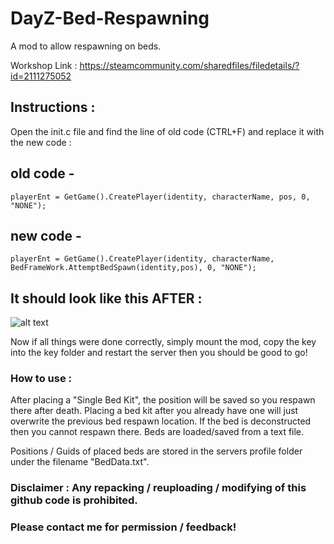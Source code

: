 # DayZ-Bed-Respawning
A mod to allow respawning on beds.

Workshop Link : https://steamcommunity.com/sharedfiles/filedetails/?id=2111275052

## Instructions :
Open the init.c file and find the line of old code (CTRL+F) and replace it with the new code :

## old code -
`playerEnt = GetGame().CreatePlayer(identity, characterName, pos, 0, "NONE");`

## new code -
`playerEnt = GetGame().CreatePlayer(identity, characterName, BedFrameWork.AttemptBedSpawn(identity,pos), 0, "NONE");`

## It should look like this AFTER :
![alt text](https://i.imgur.com/HfAkfcH.png "Example")

Now if all things were done correctly, simply mount the mod, copy the key into the key folder and restart the server then you should be good to go!

### How to use :
After placing a "Single Bed Kit", the position will be saved so you respawn there after death.
Placing a bed kit after you already have one will just overwrite the previous bed respawn location.
If the bed is deconstructed then you cannot respawn there. Beds are loaded/saved from a text file.

Positions / Guids of placed beds are stored in the servers profile folder under the filename "BedData.txt".

### Disclaimer : Any repacking / reuploading / modifying of this github code is prohibited.

### Please contact me for permission / feedback!

